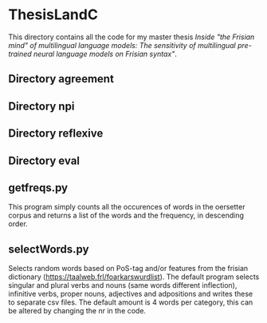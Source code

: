 # ThesisLandC

This directory contains all the code for my master thesis *Inside "the Frisian mind" of multilingual language models: The sensitivity of multilingual pre-trained neural language models on Frisian syntax"*.


## Directory agreement

## Directory npi

## Directory reflexive

## Directory eval


## getfreqs.py
This program simply counts all the occurences of words in the oersetter corpus and returns a list of the words and the frequency, in descending order.

## selectWords.py
Selects random words based on PoS-tag and/or features from the frisian dictionary (https://taalweb.frl/foarkarswurdlist). The default program selects singular and plural verbs and nouns (same words different inflection), infinitive verbs, proper nouns, adjectives and adpositions and writes these to separate csv files. The default amount is 4 words per category, this can be altered by changing the nr in the code.


